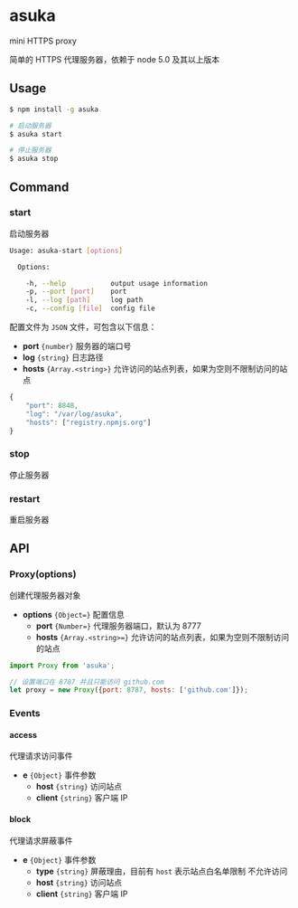 # asuka

mini HTTPS proxy

简单的 HTTPS 代理服务器，依赖于 node 5.0 及其以上版本

## Usage

```sh
$ npm install -g asuka

# 启动服务器
$ asuka start

# 停止服务器
$ asuka stop
```

## Command

### start

启动服务器

```sh
Usage: asuka-start [options]

  Options:

    -h, --help           output usage information
    -p, --port [port]    port
    -l, --log [path]     log path
    -c, --config [file]  config file
```

配置文件为 `JSON` 文件，可包含以下信息：

* **port** `{number}` 服务器的端口号
* **log** `{string}` 日志路径
* **hosts** `{Array.<string>}` 允许访问的站点列表，如果为空则不限制访问的站点

```js
{
    "port": 8848,
    "log": "/var/log/asuka",
    "hosts": ["registry.npmjs.org"]
}
```

### stop

停止服务器

### restart

重启服务器

## API

### Proxy(options)

创建代理服务器对象

* **options** `{Object=}` 配置信息
    * **port** `{Number=}` 代理服务器端口，默认为 8777
    * **hosts** `{Array.<string>=}` 允许访问的站点列表，如果为空则不限制访问的站点

```js
import Proxy from 'asuka';

// 设置端口在 8787 并且只能访问 github.com
let proxy = new Proxy({port: 8787, hosts: ['github.com']});
```

### Events

#### access

代理请求访问事件

* **e** `{Object}` 事件参数
    * **host** `{string}` 访问站点
    * **client** `{string}` 客户端 IP

#### block

代理请求屏蔽事件

* **e** `{Object}` 事件参数
    * **type** `{string}` 屏蔽理由，目前有 `host` 表示站点白名单限制 不允许访问
    * **host** `{string}` 访问站点
    * **client** `{string}` 客户端 IP
